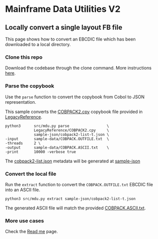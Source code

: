 # Mainframe Data Utilities V2

## Locally convert a single layout FB file

This page shows how to convert an EBCDIC file which has been downloaded to a local directory.

### Clone this repo

Download the codebase through the clone command. More instructions [here](/docs/00-download.md).

### Parse the copybook

Use the `parse` function to convert the copybook from Cobol to JSON representation.

This sample converts the [COBPACK2.cpy](/LegacyReference/COBPACK2.cpy) copybook file provided in [LegacyReference](/LegacyReference).

```
python3      src/mdu.py parse                 \
             LegacyReference/COBPACK2.cpy     \
             sample-json/cobpack2-list-t.json \
-input       sample-data/COBPACK.OUTFILE.txt  \
-threads     2 \
-output      sample-data/COBPACK.ASCII.txt    \
-print       10000 -verbose true
```

The [cobpack2-list.json](/sample-json/cobpack2-list.json) metadata will be generated at [sample-json](/sample-json)

### Convert the local file

Run the `extract` function to convert the `COBPACK.OUTFILE.txt` EBCDIC file into an ASCII file.

```
python3 src/mdu.py extract sample-json/cobpack2-list-t.json
```

The generated ASCII file will match the provided [COBPACK.ASCII.txt](/sample-data/COBPACK.ASCII.txt).

### More use cases

Check the [Read me](/docs/readme.md) page.